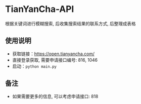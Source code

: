 # TianYanCha-API

根据关键词进行模糊搜索, 后收集搜索结果的联系方式, 后整理成表格

## 使用说明

- 获取链接：https://open.tianyancha.com/
- 直接登录获取, 需要申请接口编号: 816, 1046
- 启动：`python main.py`

## 备注

- 如果需要更多的信息, 可以考虑申请接口: 818
